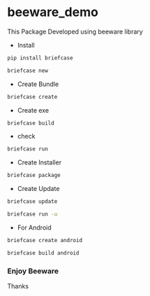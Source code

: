 # beeware_demo
This Package Developed using beeware library

-   Install
```bash
pip install briefcase
```

```bash
briefcase new
```

-   Create Bundle
```bash
briefcase create
```

-   Create exe
```bash
briefcase build
```
-   check 
```bash 
briefcase run
```

-   Create Installer
```bash
briefcase package
```

-   Create Update
```bash
briefcase update
```
```bash
briefcase run -u
```

-   For Android
```bash
briefcase create android
```
```bash
briefcase build android
```
### Enjoy Beeware
Thanks
    


